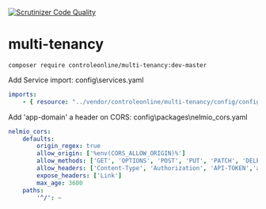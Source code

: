 [![Scrutinizer Code Quality](https://scrutinizer-ci.com/g/controleonline/api-platform-multi-tenancy/badges/quality-score.png?b=master)](https://scrutinizer-ci.com/g/controleonline/api-platform-multi-tenancy/?branch=master)

# multi-tenancy


`composer require controleonline/multi-tenancy:dev-master`


Add Service import:
config\services.yaml

```yaml
imports:
    - { resource: "../vendor/controleonline/multi-tenancy/config/config.yaml" }    
```

Add 'app-domain' a header on CORS:
config\packages\nelmio_cors.yaml

```yaml
nelmio_cors:
    defaults:
        origin_regex: true
        allow_origin: ['%env(CORS_ALLOW_ORIGIN)%']
        allow_methods: ['GET', 'OPTIONS', 'POST', 'PUT', 'PATCH', 'DELETE']
        allow_headers: ['Content-Type', 'Authorization', 'API-TOKEN','app-domain']
        expose_headers: ['Link']
        max_age: 3600
    paths:
        '^/': ~
```
